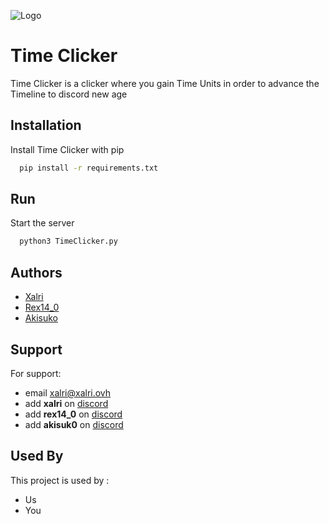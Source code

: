 
![Logo](https://dev-to-uploads.s3.amazonaws.com/uploads/articles/th5xamgrr6se0x5ro4g6.png)


# Time Clicker 

Time Clicker is a clicker where you gain Time Units in order to advance the Timeline to discord new age

## Installation

Install Time Clicker with pip

```bash
  pip install -r requirements.txt
```
    
## Run


Start the server

```bash
  python3 TimeClicker.py
```


## Authors

- [Xalri](https://www.github.com/Xalri)
- [Rex14_0](https://www.github.com/Rex140-hub)
- [Akisuko](https://www.github.com/Krinoceros)


## Support

For support:
- email xalri@xalri.ovh
- add **xalri** on [discord](https://discord.com)
- add **rex14_0** on [discord](https://discord.com)
- add **akisuk0** on [discord](https://discord.com)


## Used By

This project is used by :

- Us
- You

